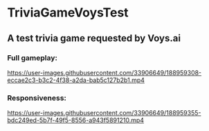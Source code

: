 # TriviaGameVoysTest
## A test trivia game requested by Voys.ai

### Full gameplay:
https://user-images.githubusercontent.com/33906649/188959308-eccae2c3-b3c2-4f38-a2da-bab5c127b2b1.mp4

### Responsiveness:
https://user-images.githubusercontent.com/33906649/188959355-bdc249ed-5b7f-49f5-8556-a943f5891210.mp4

